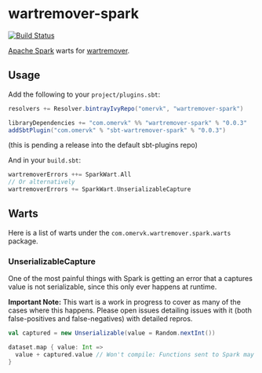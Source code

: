 # wartremover-spark

[![Build Status](https://travis-ci.org/omervk/wartremover-spark.svg?branch=master)](https://travis-ci.org/omervk/wartremover-spark)

[Apache Spark](https://spark.apache.org/) warts for [wartremover](https://github.com/wartremover/wartremover).

## Usage

Add the following to your `project/plugins.sbt`:

```scala
resolvers += Resolver.bintrayIvyRepo("omervk", "wartremover-spark")

libraryDependencies += "com.omervk" %% "wartremover-spark" % "0.0.3"
addSbtPlugin("com.omervk" % "sbt-wartremover-spark" % "0.0.3")
```

(this is pending a release into the default sbt-plugins repo)

And in your `build.sbt`:

```scala
wartremoverErrors ++= SparkWart.All
// Or alternatively
wartremoverErrors += SparkWart.UnserializableCapture
```

## Warts

Here is a list of warts under the `com.omervk.wartremover.spark.warts` package.

### UnserializableCapture

One of the most painful things with Spark is getting an error that a captures value is not serializable, since this only
ever happens at runtime.

**Important Note:** This wart is a work in progress to cover as many of the cases where this happens. Please open issues detailing
issues with it (both false-positives and false-negatives) with detailed repros.

```scala
val captured = new Unserializable(value = Random.nextInt())

dataset.map { value: Int =>
  value + captured.value // Won't compile: Functions sent to Spark may not close over unserializable values (captured)
}
```